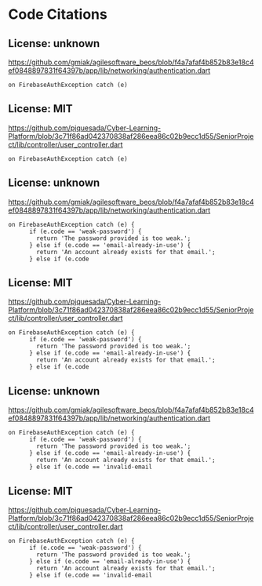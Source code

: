 # Code Citations

## License: unknown
https://github.com/gmiak/agilesoftware_beos/blob/f4a7afaf4b852b83e18c4ef0848897831f64397b/app/lib/networking/authentication.dart

```
on FirebaseAuthException catch (e)
```


## License: MIT
https://github.com/pjquesada/Cyber-Learning-Platform/blob/3c71f86ad042370838af286eea86c02b9ecc1d55/SeniorProject/lib/controller/user_controller.dart

```
on FirebaseAuthException catch (e)
```


## License: unknown
https://github.com/gmiak/agilesoftware_beos/blob/f4a7afaf4b852b83e18c4ef0848897831f64397b/app/lib/networking/authentication.dart

```
on FirebaseAuthException catch (e) {
      if (e.code == 'weak-password') {
        return 'The password provided is too weak.';
      } else if (e.code == 'email-already-in-use') {
        return 'An account already exists for that email.';
      } else if (e.code
```


## License: MIT
https://github.com/pjquesada/Cyber-Learning-Platform/blob/3c71f86ad042370838af286eea86c02b9ecc1d55/SeniorProject/lib/controller/user_controller.dart

```
on FirebaseAuthException catch (e) {
      if (e.code == 'weak-password') {
        return 'The password provided is too weak.';
      } else if (e.code == 'email-already-in-use') {
        return 'An account already exists for that email.';
      } else if (e.code
```


## License: unknown
https://github.com/gmiak/agilesoftware_beos/blob/f4a7afaf4b852b83e18c4ef0848897831f64397b/app/lib/networking/authentication.dart

```
on FirebaseAuthException catch (e) {
      if (e.code == 'weak-password') {
        return 'The password provided is too weak.';
      } else if (e.code == 'email-already-in-use') {
        return 'An account already exists for that email.';
      } else if (e.code == 'invalid-email
```


## License: MIT
https://github.com/pjquesada/Cyber-Learning-Platform/blob/3c71f86ad042370838af286eea86c02b9ecc1d55/SeniorProject/lib/controller/user_controller.dart

```
on FirebaseAuthException catch (e) {
      if (e.code == 'weak-password') {
        return 'The password provided is too weak.';
      } else if (e.code == 'email-already-in-use') {
        return 'An account already exists for that email.';
      } else if (e.code == 'invalid-email
```

